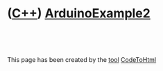 



 

 

 

 

 

([C++](Cpp.md)) [ArduinoExample2](CppArduinoExample2.md)
==========================================================

 





 




This page has been created by the [tool](Tools.md)
[CodeToHtml](ToolCodeToHtml.md)
